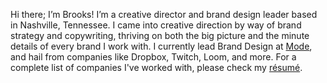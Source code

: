 Hi there; I’m Brooks! I’m a creative director and brand design leader based in Nashville, Tennessee. I came into creative direction by way of brand strategy and copywriting, thriving on both the big picture and the minute details of every brand I work with. I currently lead Brand Design at [Mode](https://www.mode.com), and hail from companies like Dropbox, Twitch, Loom, and more. For a complete list of companies I've worked with, please check my [résumé](https://brookschambers.com/assets/brooks-chambers-r%C3%A9sum%C3%A9.pdf).  
